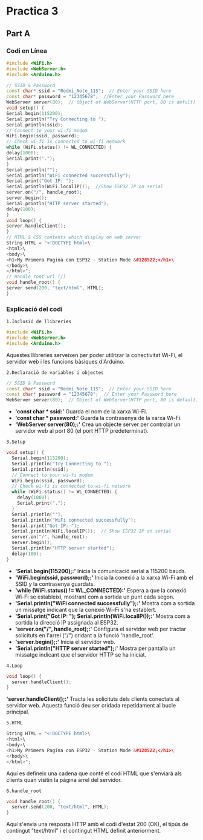 # Practica 3
## Part A
### Codi en Línea 
```cpp
#include <WiFi.h>
#include <WebServer.h>
#include <Arduino.h>

// SSID & Password 
const char* ssid = "Redmi_Note_11S";  // Enter your SSID here 
const char* password = "12345678";  //Enter your Password here 
WebServer server(80);  // Object of WebServer(HTTP port, 80 is defult) 
void setup() { 
Serial.begin(115200); 
Serial.println("Try Connecting to "); 
Serial.println(ssid); 
// Connect to your wi-fi modem 
WiFi.begin(ssid, password); 
// Check wi-fi is connected to wi-fi network 
while (WiFi.status() != WL_CONNECTED) { 
delay(1000); 
Serial.print("."); 
} 
Serial.println(""); 
Serial.println("WiFi connected successfully"); 
Serial.print("Got IP: "); 
Serial.println(WiFi.localIP());  //Show ESP32 IP on serial 
server.on("/", handle_root); 
server.begin(); 
Serial.println("HTTP server started"); 
delay(100);  
} 
void loop() { 
server.handleClient(); 
} 
// HTML & CSS contents which display on web server 
String HTML = "<!DOCTYPE html>\ 
<html>\ 
<body>\ 
<h1>My Primera Pagina con ESP32 - Station Mode &#128522;</h1>\ 
</body>\ 
</html>"; 
// Handle root url (/) 
void handle_root() { 
server.send(200, "text/html", HTML); 
} 
```

### Explicació del codi
`1.Inclusió de llibreries`
```cpp
#include <WiFi.h>
#include <WebServer.h>
#include <Arduino.h>
```
Aquestes llibreries serveixen per poder utilitzar la conectivitat Wi-Fi, el servidor web i les funcions bàsiques d'Arduino.

`2.Declaració de variables i objectes`
```cpp
// SSID & Password 
const char* ssid = "Redmi_Note_11S";  // Enter your SSID here 
const char* password = "12345678";  // Enter your Password here 
WebServer server(80);  // Object of WebServer(HTTP port, 80 is default) 
```
- **'const char * ssid:'** Guarda el nom de la xarxa Wi-Fi.
- **'const char * password:'** Guarda la contrasenya de la xarxa Wi-Fi.
- **'WebServer server(80);:'** Crea un objecte server per controlar un servidor web al port 80 (el port HTTP predeterminat).

`3.Setup`
```cpp
void setup() { 
  Serial.begin(115200); 
  Serial.println("Try Connecting to "); 
  Serial.println(ssid); 
  // Connect to your wi-fi modem 
  WiFi.begin(ssid, password); 
  // Check wi-fi is connected to wi-fi network 
  while (WiFi.status() != WL_CONNECTED) { 
    delay(1000); 
    Serial.print("."); 
  } 
  Serial.println(""); 
  Serial.println("WiFi connected successfully"); 
  Serial.print("Got IP: "); 
  Serial.println(WiFi.localIP());  // Show ESP32 IP on serial 
  server.on("/", handle_root); 
  server.begin(); 
  Serial.println("HTTP server started"); 
  delay(100);  
} 
```
- **'Serial.begin(115200);:'** Inicia la comunicació serial a 115200 bauds.
- **'WiFi.begin(ssid, password);:'** Inicia la conexió a la xarxa Wi-Fi amb el SSID y la contrasenya guardats.
- **'while (WiFi.status() != WL_CONNECTED):'** Espera a que la conexió Wi-Fi se estableixi, mostrant com a sortida un punt cada segon.
- **'Serial.println("WiFi connected successfully");:'** Mostra com a sortida un missatge indicant que la conexió Wi-Fi s'ha establert.
- **'Serial.print("Got IP: "); Serial.println(WiFi.localIP());:'** Mostra com a sortida la direcció IP assignada al ESP32.
- **'server.on("/", handle_root);:'** Configura el servidor web per tractar solicituts en l'arrel ("/") cridant a la funció 'handle_root'.
- **'server.begin();:'** Inicia el servidor web.
- **'Serial.println("HTTP server started");:'** Mostra per pantalla un missatge indicant que el servidor HTTP se ha iniciat.

`4.Loop`
```cpp
void loop() { 
  server.handleClient(); 
} 
```
**'server.handleClient();:'** Tracta les solicituts dels clients conectats al servidor web. Aquesta funció deu ser cridada repetidament al bucle principal.

`5.HTML`
```cpp
String HTML = "<!DOCTYPE html>\ 
<html>\ 
<body>\ 
<h1>My Primera Pagina con ESP32 - Station Mode &#128522;</h1>\ 
</body>\ 
</html>";
```
Aquí es defineix una cadena que conté el codi HTML que s'enviará als clients quan visitin la página arrel del servidor.

`6.handle_root`
```cpp
void handle_root() { 
  server.send(200, "text/html", HTML); 
}
```
Aquí s'envia una resposta HTTP amb el codi d'estat 200 (OK), el tipús de contingut "text/html" i el contingut HTML definit anteriorment.
